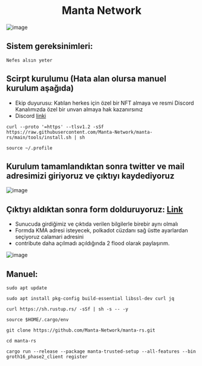 <h1 align="center"> Manta Network </h1>

![image](https://user-images.githubusercontent.com/101149671/195413725-5104a7f2-83b9-4c41-ad42-f91c51abbb0d.png)

## Sistem gereksinimleri:
```
Nefes alsın yeter
```



## Scirpt kurulumu (Hata alan olursa manuel kurulum aşağıda)

 * Ekip duyurusu: Katılan herkes için özel bir NFT almaya ve resmi Discord Kanalımızda özel bir unvan almaya hak kazanırsınız
 * Discord [linki](https://discord.gg/QTp6VhYm)

```
curl --proto '=https' --tlsv1.2 -sSf https://raw.githubusercontent.com/Manta-Network/manta-rs/main/tools/install.sh | sh
```

```
source ~/.profile
```

## Kurulum tamamlandıktan sonra twitter ve mail adresimizi giriyoruz ve çıktıyı kaydediyoruz



![image](https://user-images.githubusercontent.com/101149671/195415190-9f6e8b27-3269-4f19-8c2f-710a1b7e7524.png)


##  Çıktıyı aldıktan sonra form dolduruyoruz: [Link](https://mantanetwork.typeform.com/TrustedSetup)

 * Sunucuda girdiğimiz ve çıktıda verilen bilgilerle birebir aynı olmalı
 * Formda KMA adresi isteyecek, polkadot cüzdanı sağ üstte ayarlardan seçiyoruz calamari adresini
 * contribute daha açılmadı açıldığında 2 flood olarak paylaşırım.

![image](https://user-images.githubusercontent.com/101149671/195416025-6596a911-f12d-4ca1-9830-0ed33620f11b.png)


## Manuel:
```
sudo apt update
```

```
sudo apt install pkg-config build-essential libssl-dev curl jq
```

```
curl https://sh.rustup.rs/ -sSf | sh -s -- -y
```

```
source $HOME/.cargo/env
```

```
git clone https://github.com/Manta-Network/manta-rs.git
```

```
cd manta-rs
```

```
cargo run --release --package manta-trusted-setup --all-features --bin groth16_phase2_client register
```
